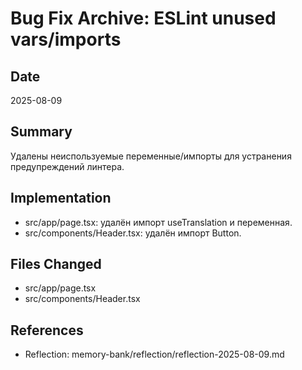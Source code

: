 # Bug Fix Archive: ESLint unused vars/imports

## Date

2025-08-09

## Summary

Удалены неиспользуемые переменные/импорты для устранения предупреждений линтера.

## Implementation

- src/app/page.tsx: удалён импорт useTranslation и переменная.
- src/components/Header.tsx: удалён импорт Button.

## Files Changed

- src/app/page.tsx
- src/components/Header.tsx

## References

- Reflection: memory-bank/reflection/reflection-2025-08-09.md
